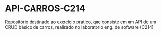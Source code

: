 # API-CARROS-C214
Repositório destinado ao exercício prático, que consiste em um API de um CRUD básico de carros, realizado no laboratório eng. de software (C214)
